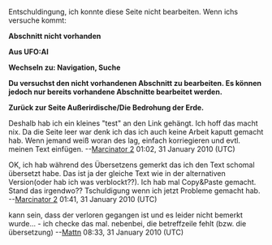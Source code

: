 Entschuldingung, ich konnte diese Seite nicht bearbeiten. Wenn ichs
versuche kommt:

**Abschnitt nicht vorhanden**

**Aus UFO:AI**

**Wechseln zu: Navigation, Suche**

**Du versuchst den nicht vorhandenen Abschnitt zu bearbeiten. Es können
jedoch nur bereits vorhandene Abschnitte bearbeitet werden.**

**Zurück zur Seite Außerirdische/Die Bedrohung der Erde.**

Deshalb hab ich ein kleines "test" an den Link gehängt. Ich hoff das
macht nix. Da die Seite leer war denk ich das ich auch keine Arbeit
kaputt gemacht hab. Wenn jemand weiß woran des lag, einfach korriegieren
und evtl. meinen Text einfügen. --[Marcinator
2](User:Marcinator_2 "wikilink") 01:02, 31 January 2010 (UTC)

OK, ich hab während des Übersetzens gemerkt das ich den Text schomal
übersetzt habe. Das ist ja der gleiche Text wie in der alternativen
Version(oder hab ich was verblockt??). Ich hab mal Copy&Paste gemacht.
Stand das irgendwo?? Tschuldigung wenn ich jetzt Probleme gemacht hab.
--[Marcinator 2](User:Marcinator_2 "wikilink") 01:41, 31 January 2010
(UTC)

kann sein, dass der verloren gegangen ist und es leider nicht bemerkt
wurde... - ich checke das mal. nebenbei, die betreffzeile fehlt (bzw.
die übersetzung) --[Mattn](User:Mattn "wikilink") 08:33, 31 January 2010
(UTC)
